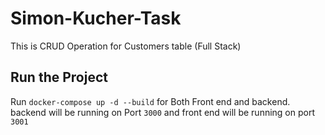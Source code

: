 # Simon-Kucher-Task

This is CRUD Operation for Customers table (Full Stack)


## Run the Project 

Run `docker-compose up -d --build` for Both Front end and backend.
 backend will be running on Port `3000` and front end will be running on port `3001`
 

